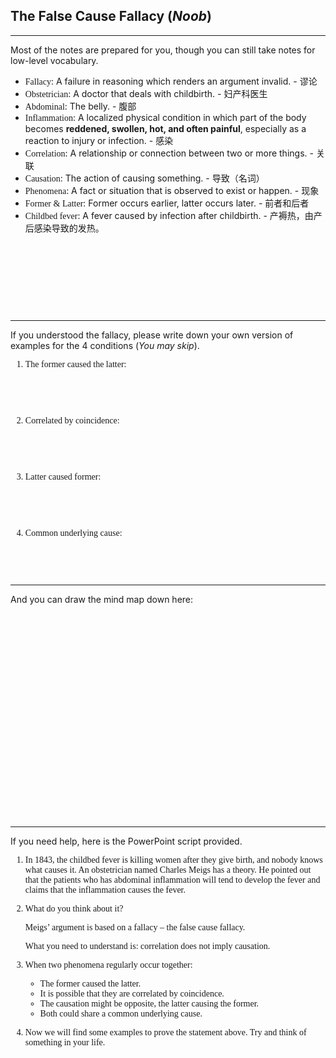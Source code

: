 ## The False Cause Fallacy (*Noob*)

---

Most of the notes are prepared for you, though you can still take notes for low-level vocabulary.
- <font face=Georgia>Fallacy</font>: A failure in reasoning which renders an argument invalid. - 谬论
- <font face=Georgia>Obstetrician</font>: A doctor that deals with childbirth. - 妇产科医生
- <font face=Georgia>Abdominal</font>: The belly. - 腹部
- <font face=Georgia>Inflammation</font>: A localized physical condition in which part of the body becomes **reddened, swollen, hot, and often painful**, especially as a reaction to injury or infection. - 感染
- <font face=Georgia>Correlation</font>: A relationship or connection between two or more things. - 关联
- <font face=Georgia>Causation</font>: The action of causing something. - 导致（名词）
- <font face=Georgia>Phenomena</font>: A fact or situation that is observed to exist or happen. - 现象
- <font face=Georgia>Former \& Latter</font>: Former occurs earlier, latter occurs later. - 前者和后者
- <font face=Georgia>Childbed fever</font>: A fever caused by infection after childbirth. - 产褥热，由产后感染导致的发热。


&nbsp;

&nbsp;

&nbsp;

&nbsp;

---
If you understood the fallacy, please write down your own version of examples for the 4 conditions (*You may skip*).
<font face=Georgia>
1. The former caused the latter:

&nbsp;

&nbsp;

2. Correlated by coincidence:

&nbsp;

&nbsp;

3. Latter caused former:

&nbsp;

&nbsp;

4. Common underlying cause:

&nbsp;

&nbsp;
</font>

---
And you can draw the mind map down here:

&nbsp;

&nbsp;

&nbsp;

&nbsp;

&nbsp;

&nbsp;

&nbsp;

&nbsp;

&nbsp;

&nbsp;

&nbsp;

---
If you need help, here is the PowerPoint script provided.
<font face=Georgia>
1. In 1843, the childbed fever is killing women after they give birth, and nobody knows what causes it.
An obstetrician named Charles Meigs has a theory. He pointed out that the patients who has abdominal inflammation will tend to develop the fever and claims that the inflammation causes the fever.

2. What do you think about it?

   Meigs’ argument is based on a fallacy – the false cause fallacy.

   What you need to understand is: correlation does not imply causation.
3. When two phenomena regularly occur together:
   - The former caused the latter.
   - It is possible that they are correlated by coincidence.
   - The causation might be opposite, the latter causing the former.
   - Both could share a common underlying cause.

4. Now we will find some examples to prove the statement above. Try and think of something in your life.

</font>